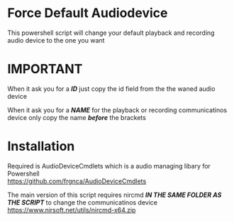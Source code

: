 # Force Default Audiodevice
This powershell script will change your default playback and recording audio device to the one you want

# IMPORTANT
When it ask you for a ***ID*** just copy the id field from the the waned audio device

When it ask you for a ***NAME*** for the playback or recording communicatinos device only copy the name ***before*** the brackets

# Installation
Required is AudioDeviceCmdlets which is a audio managing libary for Powershell  
https://github.com/frgnca/AudioDeviceCmdlets

The main version of this script requires nircmd ***IN THE SAME FOLDER AS THE SCRIPT*** to change the communicatinos device  
https://www.nirsoft.net/utils/nircmd-x64.zip

